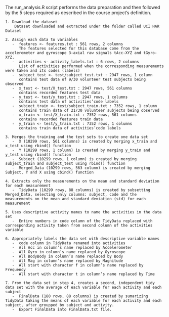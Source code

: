 

The run_analysis.R script performs the data preparation and then followed by the 5 steps required as described in the course project’s definition.

    1. Download the dataset
        Dataset downloaded and extracted under the folder called UCI HAR Dataset

    2. Assign each data to variables
       -  features <- features.txt : 561 rows, 2 columns
          The features selected for this database come from the accelerometer and gyroscope 3-axial raw signals tAcc-XYZ and tGyro-XYZ.
       -  activities <- activity_labels.txt : 6 rows, 2 columns
          List of activities performed when the corresponding measurements were taken and its codes (labels)
       -  subject_test <- test/subject_test.txt : 2947 rows, 1 column
          contains test data of 9/30 volunteer test subjects being observed
       -  x_test <- test/X_test.txt : 2947 rows, 561 columns
          contains recorded features test data
       -  y_test <- test/y_test.txt : 2947 rows, 1 columns
          contains test data of activities’code labels
       -  subject_train <- test/subject_train.txt : 7352 rows, 1 column
          contains train data of 21/30 volunteer subjects being observed
       -  x_train <- test/X_train.txt : 7352 rows, 561 columns
          contains recorded features train data
       -  y_train <- test/y_train.txt : 7352 rows, 1 columns
          contains train data of activities’code labels

    3. Merges the training and the test sets to create one data set
       -  X (10299 rows, 561 columns) is created by merging x_train and x_test using rbind() function
       -  Y (10299 rows, 1 column) is created by merging y_train and y_test using rbind() function
       -  Subject (10299 rows, 1 column) is created by merging subject_train and subject_test using rbind() function
       -  Merged_Data (10299 rows, 563 column) is created by merging Subject, Y and X using cbind() function

    4. Extracts only the measurements on the mean and standard deviation for each measurement
       -  TidyData (10299 rows, 88 columns) is created by subsetting Merged_Data, selecting only columns: subject, code and the measurements on the mean and standard deviation (std) for each measurement

    5. Uses descriptive activity names to name the activities in the data set
       -  Entire numbers in code column of the TidyData replaced with corresponding activity taken from second column of the activities variable

    6. Appropriately labels the data set with descriptive variable names
       -  code column in TidyData renamed into activities
       -  All Acc in column’s name replaced by Accelerometer
       -  All Gyro in column’s name replaced by Gyroscope
       -  All BodyBody in column’s name replaced by Body
       -  All Mag in column’s name replaced by Magnitude
       -  All start with character f in column’s name replaced by Frequency
       -  All start with character t in column’s name replaced by Time

    7. From the data set in step 4, creates a second, independent tidy data set with the average of each variable for each activity and each subject
       -  FinalData (180 rows, 88 columns) is created by sumarizing TidyData taking the means of each variable for each activity and each subject, after groupped by subject and activity.
       -  Export FinalData into FinalData.txt file.

